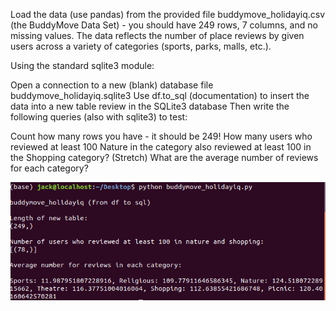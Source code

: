 Load the data (use pandas) from the provided file buddymove_holidayiq.csv (the BuddyMove Data Set) - you should have 249 rows, 7 columns, and no missing values. The data reflects the number of place reviews by given users across a variety of categories (sports, parks, malls, etc.).

Using the standard sqlite3 module:

Open a connection to a new (blank) database file buddymove_holidayiq.sqlite3
Use df.to_sql (documentation) to insert the data into a new table review in the SQLite3 database
Then write the following queries (also with sqlite3) to test:

Count how many rows you have - it should be 249!
How many users who reviewed at least 100 Nature in the category also reviewed at least 100 in the Shopping category?
(Stretch) What are the average number of reviews for each category?

!['buddymovescript'](https://github.com/JackRossProjects/buddymove-db/blob/master/buddymove_script.png?raw=true)
